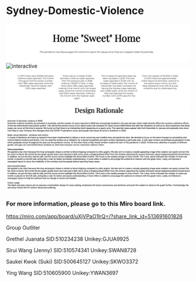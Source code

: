 # Sydney-Domestic-Violence

![tittle](./content/000_tittle.png)
![interactive](./content/001_interactive.gif)
![des](./content/002_des.png)
![dr](./content/003_dr.png)

### For more information, please go to this Miro board link.
https://miro.com/app/board/uXjVPaO1lrQ=/?share_link_id=513691601826

Group Outliter

Grethel Juanata SID:510234238 Unikey:GJUA9925

Sirui Wang (Jenny) SID:510574341 Unikey:SWAN8728

Saukei Kwok (Suki) SID:500645127 Unikey:SKWO3372

Ying Wang SID:510605900 Unikey:YWAN3697
